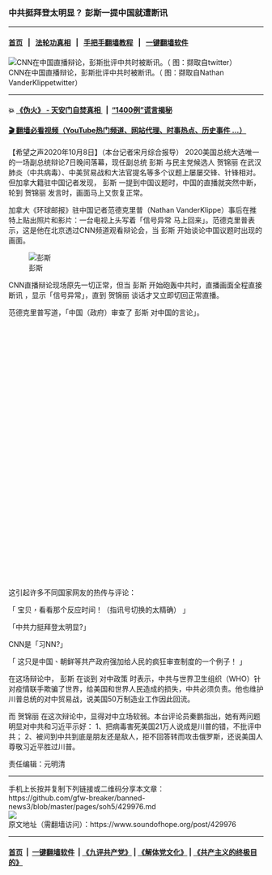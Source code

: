 ### 中共挺拜登太明显？ 彭斯一提中国就遭断讯
------------------------

#### [首页](https://github.com/gfw-breaker/banned-news3/blob/master/README.md) &nbsp;&nbsp;|&nbsp;&nbsp; [法轮功真相](https://github.com/begood0513/basic/blob/master/README.md)  &nbsp;&nbsp;|&nbsp;&nbsp; [手把手翻墙教程](https://github.com/gfw-breaker/guides/wiki)  &nbsp;&nbsp;|&nbsp;&nbsp; [一键翻墙软件](https://github.com/gfw-breaker/nogfw/blob/master/README.md)  



<div><img alt="CNN在中国直播辩论，彭斯批评中共时被断讯。（ 图：撷取自twitter）" src="https://img.soundofhope.org/2020-10/494-1602142225808.png"/>
<br/><figcaption class="caption">
 CNN在中国直播辩论，彭斯批评中共时被断讯。（ 图：撷取自Nathan VanderKlippetwitter）
</figcaption></div><hr/>

#### 💥 [《伪火》 - 天安门自焚真相 ](http://158.247.195.190:10000/videos/blog/weihuo.html)&nbsp; |&nbsp; [“1400例”谎言揭秘  ](http://158.247.195.190:10000/videos/blog/jiexi1400.html)

#### [ 🎬  翻墙必看视频（YouTube热门频道、网站代理、时事热点、历史事件 ...）](https://github.com/gfw-breaker/links/blob/master/banned.md)

<div><div class="Content__Wrapper sc-1bvya0-0 grZQxZ">
 <p class="meta-top">
  <span class="meta">
   【希望之声2020年10月8日】（本台记者宋月综合报导）
  </span>
  2020美国总统大选唯一的一场副总统辩论7日晚间落幕，现任副总统
  <ok href="/term/1632">
   彭斯
  </ok>
  与民主党候选人
  <ok href="/term/348484">
   贺锦丽
  </ok>
  在武汉肺炎（中共病毒）、中美贸易战和大法官提名等多个议题上屡屡交锋、针锋相对。但加拿大籍驻中国记者发现，
  <ok href="/term/1632">
   彭斯
  </ok>
  一提到中国议题时，中国的直播就突然中断，轮到
  <ok href="/term/348484">
   贺锦丽
  </ok>
  发言时，画面马上又恢复正常。
 </p>
 <p>
  加拿大《环球邮报》驻中国记者范德克里普（Nathan VanderKlippe）事后在推特上贴出照片和影片：一台电视上头写着「信号异常 马上回来」。范德克里普表示，这是他在北京透过CNN频道观看辩论会，当
  <ok href="/term/1632">
   彭斯
  </ok>
  开始谈论中国议题时出现的画面。
 </p>
 <figure class="OImage__StyledFigure-sc-1lfley0-0 hHSfVg">
  <img alt="彭斯" src="https://img.soundofhope.org/2020-10/w1200-1602139799614.jpg"/>
  <br/><figcaption>
   彭斯
  </figcaption>
 </figure>
 <p>
  CNN直播辩论现场原先一切正常，但当
  <ok href="/term/1632">
   彭斯
  </ok>
  开始砲轰中共时，直播画面全程直接
  <ok href="/term/392851">
   断讯
  </ok>
  ，显示「信号异常」，直到
  <ok href="/term/348484">
   贺锦丽
  </ok>
  谈话才又立即切回正常直播。
 </p>
 <p>
  范德克里普写道，「中国（政府）审查了
  <ok href="/term/1632">
   彭斯
  </ok>
  对中国的言论」。
 </p>
 <div class="soh-embed">
  <div class="soh-embed-inner">
   <div class="iframely-embed" style="max-width: 550px;">
    <div class="iframely-responsive" style="padding-bottom: 100%;">
    </div>
   </div>
  </div>
 </div>
 <p>
  这引起许多不同国家网友的热传与评论：
 </p>
 <div class="AD_Embed__Wrap-sc-1xslmin-0 igMuqX module desktop">
  <div>
  </div>
 </div>
 <p>
  「
  <span class="tlid-translation translation" lang="zh-TW">
   <span title="">
    宝贝，看看那个反应时间！（指讯号切换的太精确）
   </span>
  </span>
  」
 </p>
 <p>
  「中共力挺拜登太明显?」
 </p>
 <p>
  CNN是「习NN?」
 </p>
 <p>
  「
  <span class="tlid-translation translation" lang="zh-TW">
   <span title="">
    这只是中国、朝鲜等共产政府强加给人民的疯狂审查制度的一个例子！
   </span>
  </span>
  」
 </p>
 <p>
  在这场辩论中，
  <ok href="/term/1632">
   彭斯
  </ok>
  在谈到
  <ok href="/term/349585">
   对中政策
  </ok>
  时表示，中共与世界卫生组织（WHO）针对疫情联手欺骗了世界，给美国和世界人民造成的损失，中共必须负责。他也维护川普总统的对中贸易战，说美国50万制造业工作因此回流。
 </p>
 <p>
  <span class="css-901oao css-16my406 r-1qd0xha r-ad9z0x r-bcqeeo r-qvutc0">
   而
   <ok href="/term/348484">
    贺锦丽
   </ok>
   在这次辩论中，显得对中立场软弱。本台评论员秦鹏指出，她有两问题明显对中共和习近平示好： 1、把病毒害死美国21万人说成是川普的错，不批评中共； 2、被问到中共到底是朋友还是敌人，拒不回答转而攻击俄罗斯，还说美国人尊敬习近平胜过川普。
  </span>
 </p>
 <p class="meta-btm">
  责任编辑：元明清
 </p>
</div>
</div>
<hr/>
手机上长按并复制下列链接或二维码分享本文章：<br/>
https://github.com/gfw-breaker/banned-news3/blob/master/pages/soh5/429976.md <br/>
<a href='https://github.com/gfw-breaker/banned-news3/blob/master/pages/soh5/429976.md'><img src='https://github.com/gfw-breaker/banned-news3/blob/master/pages/soh5/429976.md.png'/></a> <br/>
原文地址（需翻墙访问）：https://www.soundofhope.org/post/429976


------------------------
#### [首页](https://github.com/gfw-breaker/banned-news3/blob/master/README.md) &nbsp;|&nbsp; [一键翻墙软件](https://github.com/gfw-breaker/nogfw/blob/master/README.md) &nbsp;| [《九评共产党》](https://github.com/gfw-breaker/9ping.md/blob/master/README.md#九评之一评共产党是什么) | [《解体党文化》](https://github.com/gfw-breaker/jtdwh.md/blob/master/README.md) | [《共产主义的终极目的》](https://github.com/gfw-breaker/gczydzjmd.md/blob/master/README.md)


<img src='http://gfw-breaker.win/banned-news3/pages/soh5/429976.md' width='0px' height='0px'/>